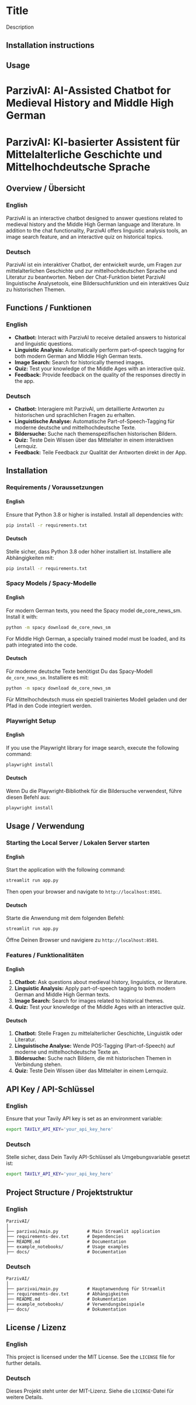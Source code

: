 
# Title

Description


## Installation instructions

## Usage


# ParzivAI: AI-Assisted Chatbot for Medieval History and Middle High German
# ParzivAI: KI-basierter Assistent für Mittelalterliche Geschichte und Mittelhochdeutsche Sprache

## Overview / Übersicht

### English
ParzivAI is an interactive chatbot designed to answer questions related to medieval history and the Middle High German language and literature. In addition to the chat functionality, ParzivAI offers linguistic analysis tools, an image search feature, and an interactive quiz on historical topics.

### Deutsch
ParzivAI ist ein interaktiver Chatbot, der entwickelt wurde, um Fragen zur mittelalterlichen Geschichte und zur mittelhochdeutschen Sprache und Literatur zu beantworten. Neben der Chat-Funktion bietet ParzivAI linguistische Analysetools, eine Bildersuchfunktion und ein interaktives Quiz zu historischen Themen.

## Functions / Funktionen

### English

- **Chatbot:** Interact with ParzivAI to receive detailed answers to historical and linguistic questions.
- **Linguistic Analysis:** Automatically perform part-of-speech tagging for both modern German and Middle High German texts.
- **Image Search:** Search for historically themed images.
- **Quiz:** Test your knowledge of the Middle Ages with an interactive quiz.
- **Feedback:** Provide feedback on the quality of the responses directly in the app.

### Deutsch

- **Chatbot:** Interagiere mit ParzivAI, um detaillierte Antworten zu historischen und sprachlichen Fragen zu erhalten.
- **Linguistische Analyse:** Automatische Part-of-Speech-Tagging für moderne deutsche und mittelhochdeutsche Texte.
- **Bildersuche:** Suche nach themenspezifischen historischen Bildern.
- **Quiz:** Teste Dein Wissen über das Mittelalter in einem interaktiven Lernquiz.
- **Feedback:** Teile Feedback zur Qualität der Antworten direkt in der App.

## Installation

### Requirements / Voraussetzungen

#### English
Ensure that Python 3.8 or higher is installed. Install all dependencies with:

```bash
pip install -r requirements.txt
```

#### Deutsch
Stelle sicher, dass Python 3.8 oder höher installiert ist. Installiere alle Abhängigkeiten mit:

```bash
pip install -r requirements.txt
```

### Spacy Models / Spacy-Modelle

#### English
For modern German texts, you need the Spacy model de_core_news_sm. Install it with:

```bash
python -m spacy download de_core_news_sm
```

For Middle High German, a specially trained model must be loaded, and its path integrated into the code.

#### Deutsch

Für moderne deutsche Texte benötigst Du das Spacy-Modell `de_core_news_sm`. Installiere es mit:

```bash
python -m spacy download de_core_news_sm
```

Für Mittelhochdeutsch muss ein speziell trainiertes Modell geladen und der Pfad in den Code integriert werden.

### Playwright Setup

#### English
If you use the Playwright library for image search, execute the following command:

```bash
playwright install
```

#### Deutsch
Wenn Du die Playwright-Bibliothek für die Bildersuche verwendest, führe diesen Befehl aus:

```bash
playwright install
```

## Usage / Verwendung

### Starting the Local Server / Lokalen Server starten

#### English
Start the application with the following command:

```bash
streamlit run app.py
```

Then open your browser and navigate to `http://localhost:8501`.

#### Deutsch
Starte die Anwendung mit dem folgenden Befehl:

```bash
streamlit run app.py
```

Öffne Deinen Browser und navigiere zu `http://localhost:8501`.

### Features / Funktionalitäten

#### English
1. **Chatbot:** Ask questions about medieval history, linguistics, or literature.
2. **Linguistic Analysis:** Apply part-of-speech tagging to both modern German and Middle High German texts.
3. **Image Search:** Search for images related to historical themes.
4. **Quiz:** Test your knowledge of the Middle Ages with an interactive quiz.

#### Deutsch
1. **Chatbot:** Stelle Fragen zu mittelalterlicher Geschichte, Linguistik oder Literatur.
2. **Linguistische Analyse:** Wende POS-Tagging (Part-of-Speech) auf moderne und mittelhochdeutsche Texte an.
3. **Bildersuche:** Suche nach Bildern, die mit historischen Themen in Verbindung stehen.
4. **Quiz:** Teste Dein Wissen über das Mittelalter in einem Lernquiz.

## API Key / API-Schlüssel
### English
Ensure that your Tavily API key is set as an environment variable:

```bash
export TAVILY_API_KEY='your_api_key_here'
```

### Deutsch
Stelle sicher, dass Dein Tavily API-Schlüssel als Umgebungsvariable gesetzt ist:

```bash
export TAVILY_API_KEY='your_api_key_here'
```

## Project Structure / Projektstruktur
### English
```
ParzivAI/
│
├── parzivai/main.py           # Main Streamlit application
├── requirements-dev.txt       # Dependencies
├── README.md                  # Documentation
├── example_notebooks/         # Usage examples
├── docs/                      # Documentation
```


### Deutsch
```
ParzivAI/
│
├── parzivai/main.py           # Hauptanwendung für Streamlit
├── requirements-dev.txt       # Abhängigkeiten
├── README.md                  # Dokumentation
├── example_notebooks/         # Verwendungsbeispiele
├── docs/                      # Dokumentation
```

## License / Lizenz
### English
This project is licensed under the MIT License. See the `LICENSE` file for further details.

### Deutsch
Dieses Projekt steht unter der MIT-Lizenz. Siehe die `LICENSE`-Datei für weitere Details.
